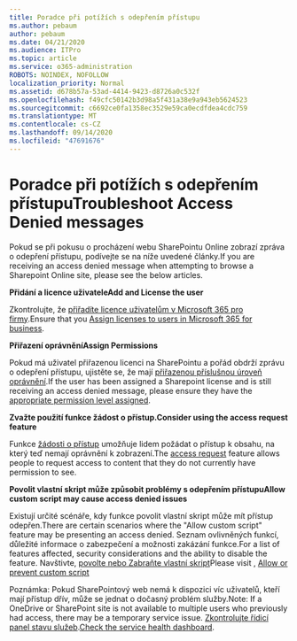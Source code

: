 ```yaml
---
title: Poradce při potížích s odepřením přístupu
ms.author: pebaum
author: pebaum
ms.date: 04/21/2020
ms.audience: ITPro
ms.topic: article
ms.service: o365-administration
ROBOTS: NOINDEX, NOFOLLOW
localization_priority: Normal
ms.assetid: d678b57a-53ad-4414-9423-d8726a0c532f
ms.openlocfilehash: f49cfc50142b3d98a5f431a38e9a943eb5624523
ms.sourcegitcommit: c6692ce0fa1358ec3529e59ca0ecdfdea4cdc759
ms.translationtype: MT
ms.contentlocale: cs-CZ
ms.lasthandoff: 09/14/2020
ms.locfileid: "47691676"
---
```

# <a name="troubleshoot-access-denied-messages"></a><span data-ttu-id="d99f5-102">Poradce při potížích s odepřením přístupu</span><span class="sxs-lookup"><span data-stu-id="d99f5-102">Troubleshoot Access Denied messages</span></span>

<span data-ttu-id="d99f5-103">Pokud se při pokusu o procházení webu SharePointu Online zobrazí zpráva o odepření přístupu, podívejte se na níže uvedené články.</span><span class="sxs-lookup"><span data-stu-id="d99f5-103">If you are receiving an access denied message when attempting to browse a Sharepoint Online site, please see the below articles.</span></span>

<span data-ttu-id="d99f5-104">**Přidání a licence uživatele**</span><span class="sxs-lookup"><span data-stu-id="d99f5-104">**Add and License the user**</span></span>

<span data-ttu-id="d99f5-105">Zkontrolujte, že [přiřadíte licence uživatelům v Microsoft 365 pro firmy](https://docs.microsoft.com/microsoft-365/admin/add-users/add-users).</span><span class="sxs-lookup"><span data-stu-id="d99f5-105">Ensure that you [Assign licenses to users in Microsoft 365 for business](https://docs.microsoft.com/microsoft-365/admin/add-users/add-users).</span></span>

<span data-ttu-id="d99f5-106">**Přiřazení oprávnění**</span><span class="sxs-lookup"><span data-stu-id="d99f5-106">**Assign Permissions**</span></span>

<span data-ttu-id="d99f5-107">Pokud má uživatel přiřazenou licenci na SharePointu a pořád obdrží zprávu o odepření přístupu, ujistěte se, že mají [přiřazenou příslušnou úroveň oprávnění](https://docs.microsoft.com/sharepoint/understanding-permission-levels).</span><span class="sxs-lookup"><span data-stu-id="d99f5-107">If the user has been assigned a Sharepoint license and is still receiving an access denied message, please ensure they have the [appropriate permission level assigned](https://docs.microsoft.com/sharepoint/understanding-permission-levels).</span></span>

<span data-ttu-id="d99f5-108">**Zvažte použití funkce žádost o přístup.**</span><span class="sxs-lookup"><span data-stu-id="d99f5-108">**Consider using the access request feature**</span></span>

<span data-ttu-id="d99f5-109">Funkce [žádosti o přístup](https://support.office.com/article/Set-up-and-manage-access-requests-94B26E0B-2822-49D4-929A-8455698654B3) umožňuje lidem požádat o přístup k obsahu, na který teď nemají oprávnění k zobrazení.</span><span class="sxs-lookup"><span data-stu-id="d99f5-109">The [access request](https://support.office.com/article/Set-up-and-manage-access-requests-94B26E0B-2822-49D4-929A-8455698654B3) feature allows people to request access to content that they do not currently have permission to see.</span></span> 

<span data-ttu-id="d99f5-110">**Povolit vlastní skript může způsobit problémy s odepřením přístupu**</span><span class="sxs-lookup"><span data-stu-id="d99f5-110">**Allow custom script may cause access denied issues**</span></span>

<span data-ttu-id="d99f5-111">Existují určité scénáře, kdy funkce povolit vlastní skript může mít přístup odepřen.</span><span class="sxs-lookup"><span data-stu-id="d99f5-111">There are certain scenarios where the "Allow custom script" feature may be presenting an access denied.</span></span> <span data-ttu-id="d99f5-112">Seznam ovlivněných funkcí, důležité informace o zabezpečení a možnosti zakázání funkce.</span><span class="sxs-lookup"><span data-stu-id="d99f5-112">For a list of features affected, security considerations and the ability to disable the feature.</span></span> <span data-ttu-id="d99f5-113">Navštivte, [povolte nebo Zabraňte vlastní skript](https://docs.microsoft.com/sharepoint/allow-or-prevent-custom-script)</span><span class="sxs-lookup"><span data-stu-id="d99f5-113">Please visit , [Allow or prevent custom script](https://docs.microsoft.com/sharepoint/allow-or-prevent-custom-script)</span></span>

<span data-ttu-id="d99f5-114">Poznámka: Pokud SharePointový web nemá k dispozici víc uživatelů, kteří mají přístup dřív, může se jednat o dočasný problém služby.</span><span class="sxs-lookup"><span data-stu-id="d99f5-114">Note: If a OneDrive or SharePoint site is not available to multiple users who previously had access, there may be a temporary service issue.</span></span> <span data-ttu-id="d99f5-115">[Zkontrolujte řídicí panel stavu služeb](https://portal.office.com/adminportal/home#/servicehealth).</span><span class="sxs-lookup"><span data-stu-id="d99f5-115">[Check the service health dashboard](https://portal.office.com/adminportal/home#/servicehealth).</span></span>


  

